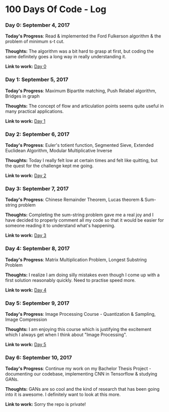 # 100 Days Of Code - Log

### Day 0: September 4, 2017

**Today's Progress**: Read & implemented the Ford Fulkerson algorithm & the problem of minimum s-t cut.

**Thoughts:** The algorithm was a bit hard to grasp at first, but coding the same definitely goes a long way in really understanding it.

**Link to work:** [Day 0](https://github.com/dalmia/100-days-of-code/tree/master/Day%200)

### Day 1: September 5, 2017

**Today's Progress**: Maximum Bipartite matching, Push Relabel algorithm, Bridges in graph

**Thoughts:** The concept of flow and articulation points seems quite useful in many practical applications.

**Link to work:** [Day 1](https://github.com/dalmia/100-days-of-code/tree/master/Day%201)


### Day 2: September 6, 2017

**Today's Progress**: Euler's totient function, Segmented Sieve, Extended Euclidean Algorithm, Modular Multiplicative Inverse

**Thoughts:** Today I really felt low at certain times and felt like quitting, but the quest for the challenge kept me going.

**Link to work:** [Day 2](https://github.com/dalmia/100-days-of-code/tree/master/Day%202)

### Day 3: September 7, 2017

**Today's Progress**: Chinese Remainder Theorem, Lucas theorem & Sum-string problem

**Thoughts:** Completing the sum-string problem gave me a real joy and I have decided to properly comment all my code so that it would be easier for someone reading it to understand what's happening.

**Link to work:** [Day 3](https://github.com/dalmia/100-days-of-code/tree/master/Day%203)

### Day 4: September 8, 2017

**Today's Progress**: Matrix Multiplication Problem, Longest Substring Problem

**Thoughts:** I realize I am doing silly mistakes even though I come up with a first solution reasonably quickly. Need to practise speed more.

**Link to work:** [Day 4](https://github.com/dalmia/100-days-of-code/tree/master/Day%204)

### Day 5: September 9, 2017

**Today's Progress**: Image Processing Course - Quantization & Sampling, Image Compression

**Thoughts:** I am enjoying this course which is justifying the excitement which I always get when I think about "Image Processing".

**Link to work:** [Day 5](https://github.com/dalmia/100-days-of-code/tree/master/Day%205)

### Day 6: September 10, 2017

**Today's Progress**: Continue my work on my Bachelor Thesis Project - documenting our codebase, implementing CNN in Tensorflow  & studying GANs.

**Thoughts:** GANs are so cool and the kind of research that has been going into it is awesome. I definitely want to look at this more.

**Link to work:** Sorry the repo is private!



